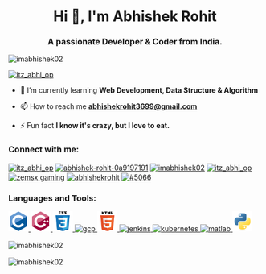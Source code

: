 <h1 align="center">Hi 👋, I'm Abhishek Rohit</h1>
<h3 align="center">A passionate Developer & Coder from India.</h3>

<p align="left"> <img src="https://komarev.com/ghpvc/?username=imabhishek02&label=Profile%20views&color=0e75b6&style=flat" alt="imabhishek02" /> </p>

<p align="left"> <a href="https://twitter.com/itz_abhi_op" target="blank"><img src="https://img.shields.io/twitter/follow/itz_abhi_op?logo=twitter&style=for-the-badge" alt="itz_abhi_op" /></a> </p>

- 🌱 I’m currently learning **Web Development, Data Structure & Algorithm**

- 📫 How to reach me **abhishekrohit3699@gmail.com**

- ⚡ Fun fact **I know it's crazy, but I love to eat.**

<h3 align="left">Connect with me:</h3>
<p align="left">
<a href="https://twitter.com/itz_abhi_op" target="blank"><img align="center" src="https://raw.githubusercontent.com/rahuldkjain/github-profile-readme-generator/master/src/images/icons/Social/twitter.svg" alt="itz_abhi_op" height="30" width="40" /></a>
<a href="https://linkedin.com/in/abhishek-rohit-0a9197191" target="blank"><img align="center" src="https://raw.githubusercontent.com/rahuldkjain/github-profile-readme-generator/master/src/images/icons/Social/linked-in-alt.svg" alt="abhishek-rohit-0a9197191" height="30" width="40" /></a>
<a href="https://fb.com/imabhishek02" target="blank"><img align="center" src="https://raw.githubusercontent.com/rahuldkjain/github-profile-readme-generator/master/src/images/icons/Social/facebook.svg" alt="imabhishek02" height="30" width="40" /></a>
<a href="https://instagram.com/itz_abhi_op" target="blank"><img align="center" src="https://raw.githubusercontent.com/rahuldkjain/github-profile-readme-generator/master/src/images/icons/Social/instagram.svg" alt="itz_abhi_op" height="30" width="40" /></a>
<a href="https://www.youtube.com/c/zemsx gaming" target="blank"><img align="center" src="https://raw.githubusercontent.com/rahuldkjain/github-profile-readme-generator/master/src/images/icons/Social/youtube.svg" alt="zemsx gaming" height="30" width="40" /></a>
<a href="https://www.hackerrank.com/abhishekrohit" target="blank"><img align="center" src="https://raw.githubusercontent.com/rahuldkjain/github-profile-readme-generator/master/src/images/icons/Social/hackerrank.svg" alt="abhishekrohit" height="30" width="40" /></a>
<a href="https://discord.gg/#5066" target="blank"><img align="center" src="https://raw.githubusercontent.com/rahuldkjain/github-profile-readme-generator/master/src/images/icons/Social/discord.svg" alt="#5066" height="30" width="40" /></a>
</p>

<h3 align="left">Languages and Tools:</h3>
<p align="left"> <a href="https://www.cprogramming.com/" target="_blank"> <img src="https://raw.githubusercontent.com/devicons/devicon/master/icons/c/c-original.svg" alt="c" width="40" height="40"/> </a> <a href="https://www.w3schools.com/cpp/" target="_blank"> <img src="https://raw.githubusercontent.com/devicons/devicon/master/icons/cplusplus/cplusplus-original.svg" alt="cplusplus" width="40" height="40"/> </a> <a href="https://www.w3schools.com/css/" target="_blank"> <img src="https://raw.githubusercontent.com/devicons/devicon/master/icons/css3/css3-original-wordmark.svg" alt="css3" width="40" height="40"/> </a> <a href="https://cloud.google.com" target="_blank"> <img src="https://www.vectorlogo.zone/logos/google_cloud/google_cloud-icon.svg" alt="gcp" width="40" height="40"/> </a> <a href="https://www.w3.org/html/" target="_blank"> <img src="https://raw.githubusercontent.com/devicons/devicon/master/icons/html5/html5-original-wordmark.svg" alt="html5" width="40" height="40"/> </a> <a href="https://www.jenkins.io" target="_blank"> <img src="https://www.vectorlogo.zone/logos/jenkins/jenkins-icon.svg" alt="jenkins" width="40" height="40"/> </a> <a href="https://kubernetes.io" target="_blank"> <img src="https://www.vectorlogo.zone/logos/kubernetes/kubernetes-icon.svg" alt="kubernetes" width="40" height="40"/> </a> <a href="https://www.mathworks.com/" target="_blank"> <img src="https://upload.wikimedia.org/wikipedia/commons/2/21/Matlab_Logo.png" alt="matlab" width="40" height="40"/> </a> <a href="https://www.python.org" target="_blank"> <img src="https://raw.githubusercontent.com/devicons/devicon/master/icons/python/python-original.svg" alt="python" width="40" height="40"/> </a> </p>

<p><img align="center" src="https://github-readme-stats.vercel.app/api/top-langs?username=imabhishek02&show_icons=true&locale=en&layout=compact" alt="imabhishek02" /></p>

<p><img align="center" src="https://github-readme-streak-stats.herokuapp.com/?user=imabhishek02&" alt="imabhishek02" /></p>
